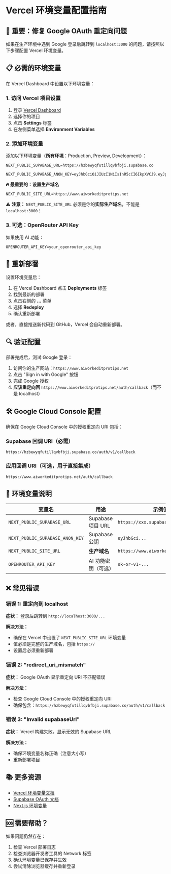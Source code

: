 # Vercel 环境变量配置指南

## 🚨 重要：修复 Google OAuth 重定向问题

如果在生产环境中遇到 Google 登录后跳转到 `localhost:3000` 的问题，请按照以下步骤配置 Vercel 环境变量。

## 📋 必需的环境变量

在 Vercel Dashboard 中设置以下环境变量：

### 1. 访问 Vercel 项目设置

1. 登录 [Vercel Dashboard](https://vercel.com/dashboard)
2. 选择你的项目
3. 点击 **Settings** 标签
4. 在左侧菜单选择 **Environment Variables**

### 2. 添加环境变量

添加以下环境变量（**所有环境**：Production, Preview, Development）：

```env
NEXT_PUBLIC_SUPABASE_URL=https://hzbewyqfutillqvbfbji.supabase.co
```

```env
NEXT_PUBLIC_SUPABASE_ANON_KEY=eyJhbGciOiJIUzI1NiIsInR5cCI6IkpXVCJ9.eyJpc3MiOiJzdXBhYmFzZSIsInJlZiI6Imh6YmV3eXFmdXRpbGxxdmJmYmppIiwicm9sZSI6ImFub24iLCJpYXQiOjE3NTk3OTA2NjEsImV4cCI6MjA3NTM2NjY2MX0.3RIDM8QOZk_am_bIKWbApUiQ2_0I68mCqFuvKolpxKE
```

**🔥 最重要的：设置生产域名**

```env
NEXT_PUBLIC_SITE_URL=https://www.aiworkeditprotips.net
```

⚠️ **注意：** `NEXT_PUBLIC_SITE_URL` 必须是你的**实际生产域名**，不能是 `localhost:3000`！

### 3. 可选：OpenRouter API Key

如果使用 AI 功能：

```env
OPENROUTER_API_KEY=your_openrouter_api_key
```

## 🔄 重新部署

设置环境变量后：

1. 在 Vercel Dashboard 点击 **Deployments** 标签
2. 找到最新的部署
3. 点击右侧的 **...** 菜单
4. 选择 **Redeploy**
5. 确认重新部署

或者，直接推送新代码到 GitHub，Vercel 会自动重新部署。

## 🔍 验证配置

部署完成后，测试 Google 登录：

1. 访问你的生产网站：`https://www.aiworkeditprotips.net`
2. 点击 "Sign in with Google" 按钮
3. 完成 Google 授权
4. **应该重定向回** `https://www.aiworkeditprotips.net/auth/callback`（而不是 localhost）

## 🛠️ Google Cloud Console 配置

确保在 Google Cloud Console 中的授权重定向 URI 包括：

### Supabase 回调 URI（必需）

```
https://hzbewyqfutillqvbfbji.supabase.co/auth/v1/callback
```

### 应用回调 URI（可选，用于直接集成）

```
https://www.aiworkeditprotips.net/auth/callback
```

## 📝 环境变量说明

| 变量名 | 用途 | 示例值 |
|--------|------|--------|
| `NEXT_PUBLIC_SUPABASE_URL` | Supabase 项目 URL | `https://xxx.supabase.co` |
| `NEXT_PUBLIC_SUPABASE_ANON_KEY` | Supabase 公钥 | `eyJhbGci...` |
| `NEXT_PUBLIC_SITE_URL` | **生产域名** | `https://www.aiworkeditprotips.net` |
| `OPENROUTER_API_KEY` | AI 功能密钥（可选） | `sk-or-v1-...` |

## ❌ 常见错误

### 错误 1: 重定向到 localhost

**症状：** 登录后跳转到 `http://localhost:3000/...`

**解决方法：**
- 确保在 Vercel 中设置了 `NEXT_PUBLIC_SITE_URL` 环境变量
- 值必须是完整的生产域名，包括 `https://`
- 设置后必须重新部署

### 错误 2: "redirect_uri_mismatch"

**症状：** Google OAuth 显示重定向 URI 不匹配错误

**解决方法：**
- 检查 Google Cloud Console 中的授权重定向 URI
- 确保包含：`https://hzbewyqfutillqvbfbji.supabase.co/auth/v1/callback`

### 错误 3: "Invalid supabaseUrl"

**症状：** Vercel 构建失败，显示无效的 Supabase URL

**解决方法：**
- 确保环境变量名称正确（注意大小写）
- 重新部署项目

## 📚 更多资源

- [Vercel 环境变量文档](https://vercel.com/docs/environment-variables)
- [Supabase OAuth 文档](https://supabase.com/docs/guides/auth/social-login)
- [Next.js 环境变量](https://nextjs.org/docs/basic-features/environment-variables)

## 🆘 需要帮助？

如果问题仍然存在：

1. 检查 Vercel 部署日志
2. 检查浏览器开发者工具的 Network 标签
3. 确认环境变量已保存并生效
4. 尝试清除浏览器缓存并重新登录
